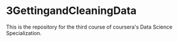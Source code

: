 # 3GettingandCleaningData
This is the repository for the third course of coursera's Data Science Specialization.
